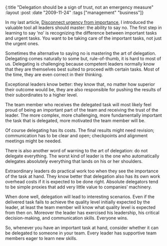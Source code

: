 {:title  "Delegation should be a sign of trust, not an emergency measure"
 :layout :post
 :date   "2009-11-24"
 :tags   ["management" "business"]}

In my last article, [Disconnect urgency from importance](../../posts/disconnect-urgency-from-importance), I introduced the valuable tool all leaders should master: the ability to say no. The first step in learning to say ‘no’ is recognizing the difference between important tasks and urgent tasks. You want to be taking care of the important tasks, not just the urgent ones.

Sometimes the alternative to saying no is mastering the art of delegation. Delegating comes naturally to some but, rule-of-thumb, it is hard to most of us. Delegating is challenging because competent leaders normally know that they are themselves best suited to proceed with certain tasks. Most of the time, they are even correct in their thinking.

Exceptional leaders know better: they know that, no matter how superior their outcome would be, they are also responsible for pushing the results of their subordinates to a higher level.

The team member who receives the delegated task will most likely feel proud of being an important part of the team and receiving the trust of the leader. The more complex, more challenging, more fundamentally important the task that is delegated, more motivated the team member will be.

Of course delegating has its costs. The final results might need revision; communication has to be clear and open; checkpoints and alignment meetings might be needed.

There is also another word of warning to the art of delegation: do not delegate everything. The worst kind of leader is the one who automatically delegates absolutely everything that lands on his or her shoulders.

Extraordinary leaders do practical work too when they see the importance of the task at hand. They know better that delegation also has its own work overhead costs if it is expected to be done right. Absolute delegators tend to be simple proxies that add very little value to companies’ machinery.

When done well, delegation will lead to interesting scenarios. Even if the delivered task fails to achieve the quality level initially expected by the leader, at least the team member will know what quality level is expected from then on. Moreover the leader has exercised his leadership, his critical decision-making, and communication skills. Everyone wins.

So, whenever you have an important task at hand, consider whether it can be delegated to someone in your team. Every leader has supportive team members eager to learn new skills.
